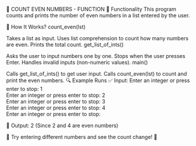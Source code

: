 🔢 COUNT EVEN NUMBERS - FUNCTION
📌 Functionality
This program counts and prints the number of even numbers in a list entered by the user.

📝 How It Works?
count_even(lst)

Takes a list as input.
Uses list comprehension to count how many numbers are even.
Prints the total count.
get_list_of_ints()

Asks the user to input numbers one by one.
Stops when the user presses Enter.
Handles invalid inputs (non-numeric values).
main()

Calls get_list_of_ints() to get user input.
Calls count_even(lst) to count and print the even numbers.
🔍 Example Runs
✅ Input:
Enter an integer or press enter to stop: 1  
Enter an integer or press enter to stop: 2  
Enter an integer or press enter to stop: 3  
Enter an integer or press enter to stop: 4  
Enter an integer or press enter to stop:   

📌 Output:
2
(Since 2 and 4 are even numbers)

🎯 Try entering different numbers and see the count change! 🚀